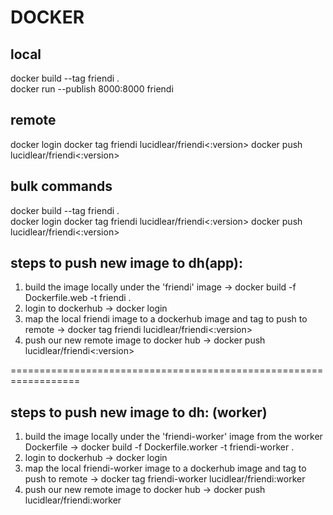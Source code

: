 # DOCKER

## local

docker build --tag friendi . <!-- build docker image -->  
docker run --publish 8000:8000 friendi <!-- create/run container -->

## remote

docker login <!-- login to dockerhub -->
docker tag friendi lucidlear/friendi<:version> <!-- add new tag to existing tag, note if version is omitted it will go under the tag 'latest' -->
docker push lucidlear/friendi<:version> <!-- push image to dockerhub -->

## bulk commands

docker build --tag friendi .  
docker login
docker tag friendi lucidlear/friendi<:version>
docker push lucidlear/friendi<:version>

## steps to push new image to dh(app):

1. build the image locally under the 'friendi' image -> docker build -f Dockerfile.web -t friendi .
2. login to dockerhub -> docker login
3. map the local friendi image to a dockerhub image and tag to push to remote -> docker tag friendi lucidlear/friendi<:version>
4. push our new remote image to docker hub -> docker push lucidlear/friendi<:version>

==================================================================

## steps to push new image to dh: (worker)

1. build the image locally under the 'friendi-worker' image from the worker Dockerfile -> docker build -f Dockerfile.worker -t friendi-worker .
2. login to dockerhub -> docker login
3. map the local friendi-worker image to a dockerhub image and tag to push to remote -> docker tag friendi-worker lucidlear/friendi:worker
4. push our new remote image to docker hub -> docker push lucidlear/friendi:worker
